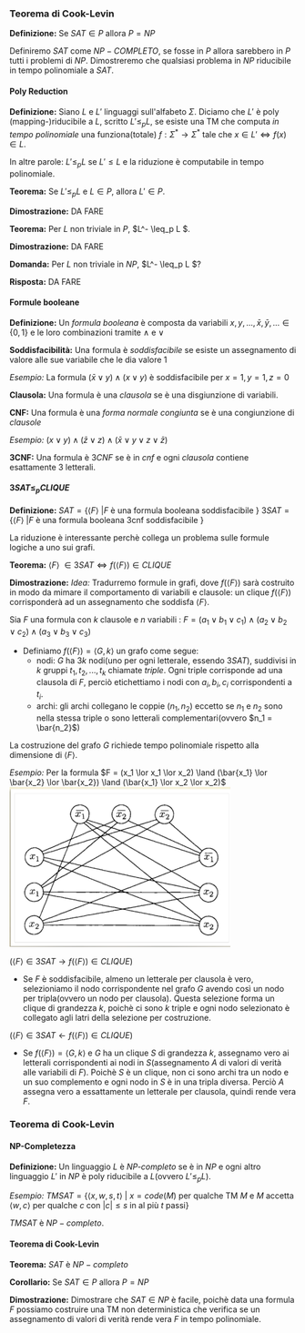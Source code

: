 ### Teorema di Cook-Levin
**Definizione:**
Se $SAT \in P$ allora $P = NP$

Definiremo $SAT$ come $NP-COMPLETO$, se fosse in $P$ allora sarebbero in $P$ tutti i problemi di $NP$.
Dimostreremo che qualsiasi problema in $NP$ riducibile in tempo polinomiale a $SAT$.

#### Poly Reduction
**Definizione:**
Siano $L$ e $L'$ linguaggi sull'alfabeto $\Sigma$. Diciamo che $L'$ è poly (mapping-)riducibile a $L$, scritto $L' \leq_p L$, se esiste una TM che computa *in tempo polinomiale* una funziona(totale) $f : \Sigma^* \rightarrow \Sigma^*$ tale che $x \in L' \Leftrightarrow f(x) \in L$.

In altre parole: $L' \leq_p L$ se $L' \leq L$ e la riduzione è computabile in tempo polinomiale.

**Teorema:**
Se $L' \leq_p L$ e $L \in P$, allora $L' \in P$.

**Dimostrazione:**
DA FARE

**Teorema:**
Per $L$ non triviale in $P$, $L^- \leq_p L $.

**Dimostrazione:**
DA FARE

**Domanda:**
Per $L$ non triviale in $NP$, $L^- \leq_p L $?

**Risposta:**
DA FARE

#### Formule booleane
**Definizione:**
Un *formula booleana* è composta da variabili $x, y , ..., \bar{x}, \bar{y}, ... \in \{0, 1\}$ e le loro combinazioni tramite $\land$ e $\lor$

**Soddisfacibilità:**
Una formula è *soddisfacibile* se esiste un assegnamento di valore alle sue variabile che le dia valore 1

*Esempio:*
La formula $(\bar{x} \lor y) \land (x \lor y)$ è soddisfacibile per $x = 1, y = 1, z = 0$

**Clausola:**
Una formula è una *clausola* se è una disgiunzione di variabili.

**CNF:**
Una formula è una *forma normale congiunta* se è una congiunzione di *clausole*

*Esempio:*
$(x \lor y) \land (\bar{z} \lor z) \land (\bar{x} \lor y \lor z \lor \bar{z})$

**3CNF:**
Una formula è $3CNF$ se è in *cnf* e ogni *clausola* contiene esattamente 3 letterali.

#### $3SAT \leq_p CLIQUE$
**Definizione:**
$SAT = \{\langle F \rangle\ | F \text{ è una formula booleana soddisfacibile }\}$
$3SAT = \{\langle F \rangle\ | F \text{ è una formula booleana 3cnf soddisfacibile }\}$

La riduzione è interessante perchè collega un problema sulle formule logiche a uno sui grafi.

**Teorema:**
$\langle F \rangle\ \in 3SAT \Leftrightarrow f(\langle F \rangle) \in CLIQUE$

**Dimostrazione:**
*Idea:* 
Tradurremo formule in grafi, dove $f(\langle F \rangle)$ sarà costruito in modo da mimare il comportamento di variabili e clausole: un clique $f(\langle F \rangle)$ corrisponderà ad un assegnamento che soddisfa $\langle F \rangle$.

Sia $F$ una formula con $k$ clausole e $n$ variabili : $F = (a_1 \lor b_1 \lor c_1) \land (a_2 \lor b_2 \lor c_2) \land (a_3 \lor b_3 \lor c_3)$
- Definiamo $f(\langle F \rangle) = \langle G, k \rangle$ un grafo come segue:
    - nodi: $G$ ha $3k$ nodi(uno per ogni letterale, essendo $3SAT$), suddivisi in $k$ gruppi $t_1, t_2, ..., t_k$ chiamate *triple*. Ogni triple corrisponde ad una clausola di $F$, perciò etichettiamo i nodi con $a_i, b_i, c_i$ corrispondenti a $t_i$.
    - archi: gli archi collegano le coppie $(n_1, n_2)$ eccetto se $n_1$ e $n_2$ sono nella stessa triple o sono letterali complementari(ovvero $n_1 = \bar{n_2}$)

La costruzione del grafo $G$ richiede tempo polinomiale rispetto alla dimensione di $\langle F \rangle$.

*Esempio:*
Per la formula $F = (x_1 \lor x_1 \lor x_2) \land (\bar{x_1} \lor \bar{x_2} \lor \bar{x_2}) \land (\bar{x_1} \lor x_2 \lor x_2)$
![Grafo](image-10.png)

($\langle F \rangle \in 3SAT \rightarrow f(\langle F \rangle) \in CLIQUE$)
- Se $F$ è soddisfacibile, almeno un letterale per clausola è vero, selezioniamo il nodo corrispondente nel grafo $G$ avendo così un nodo per tripla(ovvero un nodo per clausola). Questa selezione forma un clique di grandezza $k$, poichè ci sono $k$ triple e ogni nodo selezionato è collegato agli latri della selezione per costruzione.

($\langle F \rangle \in 3SAT \leftarrow f(\langle F \rangle) \in CLIQUE$)

- Se $f(\langle F \rangle) = \langle G, k \rangle$ e $G$ ha un clique $S$ di grandezza $k$, assegnamo vero ai letterali corrispondenti ai nodi in $S$(assegnamento $A$ di valori di verità alle variabili di $F$). Poichè $S$ è un clique, non ci sono archi tra un nodo e un suo complemento e ogni nodo in $S$ è in una tripla diversa. Perciò $A$ assegna vero a essattamente un letterale per clausola, quindi rende vera $F$.

### Teorema di Cook-Levin
#### NP-Completezza
**Definizione:**
Un linguaggio $L$ è *NP-completo* se è in $NP$ e ogni altro linguaggio $L'$ in $NP$ è poly riducibile a $L$(ovvero $L' \leq_p L$).

*Esempio:*
$TMSAT = \{\langle x, w, s, t \rangle\ |\ x = code(M) \text{ per qualche TM } M \text{ e } M \text{ accetta } \langle w, c \rangle \text{ per qualche } c \text{ con } |c| \leq s \text{ in al più } t \text{ passi}\}$

$TMSAT$ è $NP-completo$.

#### Teorema di Cook-Levin
**Teorema:**
$SAT$ è $NP-completo$

**Corollario:**
Se $SAT \in P$ allora $P = NP$

**Dimostrazione:**
Dimostrare che $SAT \in NP$ è facile, poichè data una formula $F$ possiamo costruire una TM non deterministica che verifica se un assegnamento di valori di verità rende vera $F$ in tempo polinomiale.

